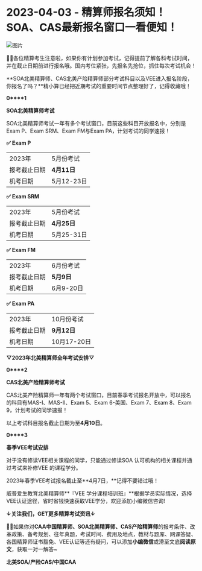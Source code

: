 # 2023-04-03 - 精算师报名须知！SOA、CAS最新报名窗口一看便知！

![图片](https://mmbiz.qpic.cn/mmbiz_jpg/mK3FpI9af4ntiaSOCEsfwlVaWCy3MwoXlgZsOhGZW8j3dTstgpbM4wPCvqE8B5icbzQ6n7ibq43JReWZr1tSkkibYQ/640?wx_fmt=jpeg&wxfrom=5&wx_lazy=1&wx_co=1&tp=webp)

💁‍♀️各位精算考生注意啦，如果你有计划参加考试，记得提前了解各科考试时间，并在截止日期前进行报名哦。国内考位紧张，先报名先抢位，抓住每次考试机会！

**SOA北美精算师、CAS北美产险精算师部分考试科目以及VEE进入报名阶段，你报名了吗？**精小算已经把近期考试的重要时间节点整理好了，记得收藏哦！

**0****1**

**SOA北美精算师考试**

SOA北美精算师考试一年有多个考试窗口，目前这些科目开放报名中，分别是Exam P、Exam SRM、Exam FM与Exam PA，计划考试的同学速报！

**✅ Exam P**

|  |  |
| --- | --- |
| 2023年 | 5月份考试 |
| 报考截止日期 | **4月11日** |
| 机考日期 | 5月12-23日 |

**✅ Exam SRM**

|  |  |
| --- | --- |
| 2023年 | 5月份考试 |
| 报考截止日期 | **4月25日** |
| 机考日期 | 5月25-31日 |

**✅ Exam FM**

|  |  |
| --- | --- |
| 2023年 | 6月份考试 |
| 报考截止日期 | **5月9日** |
| 机考日期 | 6月9-20日 |

**✅ Exam PA**

|  |  |
| --- | --- |
| 2023年 | 10月份考试 |
| 报考截止日期 | **9月12日** |
| 机考日期 | 10月17-20日 |

**▽2023年北美精算师全年考试安排▽**



**0****2**

**CAS北美产险精算师考试**

CAS北美产险精算师一年有两个考试窗口，目前春季考试报名开放中，可以报名的科目有MAS-I、MAS-II、Exam 5、Exam 6-美国、Exam 7、Exam 8、Exam 9，计划考试的同学速报！

以上考试科目报名截止日期为至**4月10日**。



**0****3**

**春季VEE考试安排**

对于没有修读VEE相关课程的同学，只能通过修读SOA 认可机构的相关课程并通过考试来补修VEE 的课程学分。

2023年春季VEE考试报名截止至**4月7日，**记得不要错过哦！



威普爱生教育北美精算师**『VEE 学分课程培训班』**根据学员实际情况，选择VEE认证途径，省时省钱快速获取VEE学分，欢迎添加小编微信咨询!

**↓关注我们，GET更多精算考试资讯↓**

**💁‍♀️**如果你对**CAA中国精算师、SOA北美精算师、CAS产险精算师**的报考条件、改革政策、备考规划、往年真题，考试时间、费用及地点，教材与题库、网课答疑、各国精算师证书豁免、VEE认证等还有疑问，可以添加**小编微信**或滑至文底**阅读原文**，获取一对一解答~

**北美SOA/产险CAS/中国CAA**